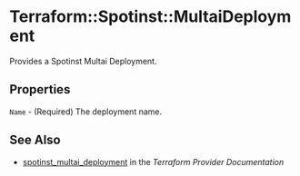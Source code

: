 # Terraform::Spotinst::MultaiDeployment

Provides a Spotinst Multai Deployment.

## Properties

`Name` - (Required) The deployment name.


## See Also

* [spotinst_multai_deployment](https://www.terraform.io/docs/providers/spotinst/r/multai_deployment.html) in the _Terraform Provider Documentation_